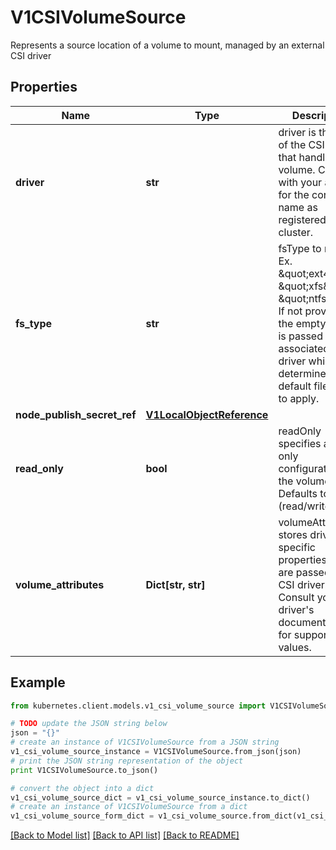 # V1CSIVolumeSource

Represents a source location of a volume to mount, managed by an external CSI driver

## Properties
Name | Type | Description | Notes
------------ | ------------- | ------------- | -------------
**driver** | **str** | driver is the name of the CSI driver that handles this volume. Consult with your admin for the correct name as registered in the cluster. | 
**fs_type** | **str** | fsType to mount. Ex. \&quot;ext4\&quot;, \&quot;xfs\&quot;, \&quot;ntfs\&quot;. If not provided, the empty value is passed to the associated CSI driver which will determine the default filesystem to apply. | [optional] 
**node_publish_secret_ref** | [**V1LocalObjectReference**](V1LocalObjectReference.md) |  | [optional] 
**read_only** | **bool** | readOnly specifies a read-only configuration for the volume. Defaults to false (read/write). | [optional] 
**volume_attributes** | **Dict[str, str]** | volumeAttributes stores driver-specific properties that are passed to the CSI driver. Consult your driver&#39;s documentation for supported values. | [optional] 

## Example

```python
from kubernetes.client.models.v1_csi_volume_source import V1CSIVolumeSource

# TODO update the JSON string below
json = "{}"
# create an instance of V1CSIVolumeSource from a JSON string
v1_csi_volume_source_instance = V1CSIVolumeSource.from_json(json)
# print the JSON string representation of the object
print V1CSIVolumeSource.to_json()

# convert the object into a dict
v1_csi_volume_source_dict = v1_csi_volume_source_instance.to_dict()
# create an instance of V1CSIVolumeSource from a dict
v1_csi_volume_source_form_dict = v1_csi_volume_source.from_dict(v1_csi_volume_source_dict)
```
[[Back to Model list]](../README.md#documentation-for-models) [[Back to API list]](../README.md#documentation-for-api-endpoints) [[Back to README]](../README.md)



